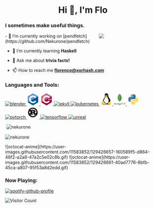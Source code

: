 <h1 align="center">Hi 👋, I'm Flo</h1>
<h3 align="left">I sometimes make useful things.</h3>
<img align='right' src='https://i.imgur.com/MPHf49H.gif' width='200"'>
- 🔭 I’m currently working on [pendfetch](https://github.com/Nekurone/pendfetch)

- 🌱 I’m currently learning **Haskell**

- 💬 Ask me about **trivia facts!**

- 📫 How to reach me **florence@xorhash.com**


<h3 align="left">Languages and Tools:</h3>
<p align="left"> <a href="https://www.blender.org/" target="_blank"> <img src="https://download.blender.org/branding/community/blender_community_badge_white.svg" alt="blender" width="40" height="40"/> </a> <a href="https://www.cprogramming.com/" target="_blank"> <img src="https://raw.githubusercontent.com/devicons/devicon/master/icons/c/c-original.svg" alt="c" width="40" height="40"/> </a> <a href="https://www.w3schools.com/cpp/" target="_blank"> <img src="https://raw.githubusercontent.com/devicons/devicon/master/icons/cplusplus/cplusplus-original.svg" alt="cplusplus" width="40" height="40"/> </a> <a href="https://jekyllrb.com/" target="_blank"> <img src="https://www.vectorlogo.zone/logos/jekyllrb/jekyllrb-icon.svg" alt="jekyll" width="40" height="40"/> </a> <a href="https://kubernetes.io" target="_blank"> <img src="https://www.vectorlogo.zone/logos/kubernetes/kubernetes-icon.svg" alt="kubernetes" width="40" height="40"/> </a> <a href="https://www.linux.org/" target="_blank"> <img src="https://raw.githubusercontent.com/devicons/devicon/master/icons/linux/linux-original.svg" alt="linux" width="40" height="40"/> </a> <a href="https://www.mongodb.com/" target="_blank"> <img src="https://raw.githubusercontent.com/devicons/devicon/master/icons/mongodb/mongodb-original-wordmark.svg" alt="mongodb" width="40" height="40"/> </a> <a href="https://www.python.org" target="_blank"> <img src="https://raw.githubusercontent.com/devicons/devicon/master/icons/python/python-original.svg" alt="python" width="40" height="40"/> </a> <a href="https://pytorch.org/" target="_blank"> <img src="https://www.vectorlogo.zone/logos/pytorch/pytorch-icon.svg" alt="pytorch" width="40" height="40"/> </a> <a href="https://www.rust-lang.org" target="_blank"> <img src="https://raw.githubusercontent.com/devicons/devicon/master/icons/rust/rust-plain.svg" alt="rust" width="40" height="40"/> </a> <a href="https://www.tensorflow.org" target="_blank"> <img src="https://www.vectorlogo.zone/logos/tensorflow/tensorflow-icon.svg" alt="tensorflow" width="40" height="40"/> </a> <a href="https://unrealengine.com/" target="_blank"> <img src="https://raw.githubusercontent.com/kenangundogan/fontisto/036b7eca71aab1bef8e6a0518f7329f13ed62f6b/icons/svg/brand/unreal-engine.svg" alt="unreal" width="40" height="40"/> </a> </p>




<p>&nbsp;<img align="center" src="https://github-readme-stats.vercel.app/api?username=nekurone&show_icons=true&theme=gruvbox&locale=en" alt="nekurone" /></p>
<p><img align="center" src="https://github-readme-stats.vercel.app/api/top-langs?username=nekurone&show_icons=true&theme=gruvbox&locale=en&layout=compact" alt="nekurone" /></p>![octocat-anime](https://user-images.githubusercontent.com/11583852/129426657-160589f5-d864-48f2-a2a8-47a2c5e02c8b.gif)
![octocat-anime](https://user-images.githubusercontent.com/11583852/129426661-40ad7776-8bfb-45ca-a807-95f53a8d2edd.gif)

<h3 align="left"> Now Playing:</h3>

[![spotify-github-profile](https://spotify-github-profile.vercel.app/api/view?uid=71rvj7faw9ww94qcdsqygkfy1&cover_image=true&theme=novatorem)](https://spotify-github-profile.vercel.app/api/view?uid=71rvj7faw9ww94qcdsqygkfy1&redirect=true)

![Visitor Count](https://profile-counter.glitch.me/Nekurone/count.svg)
